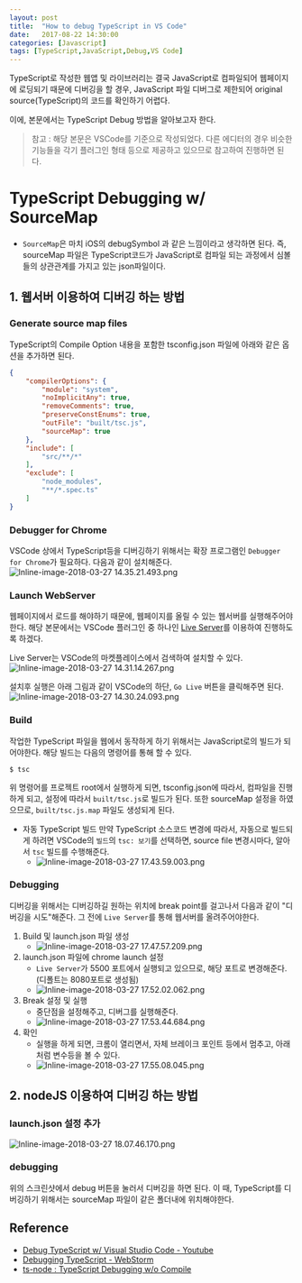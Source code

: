 ```yaml
---
layout: post
title:  "How to debug TypeScript in VS Code"
date:   2017-08-22 14:30:00
categories: [Javascript]
tags: [TypeScript,JavaScript,Debug,VS Code]
---
```



TypeScript로 작성한 웹앱 및 라이브러리는 결국 JavaScript로 컴파일되어 웹페이지에 로딩되기 때문에 디버깅을 할 경우, JavaScript 파일 디버그로 제한되어 original source(TypeScript)의 코드를 확인하기 어렵다.

이에, 본문에서는 TypeScript Debug 방법을 알아보고자 한다.

> 참고 : 해당 본문은 VSCode를 기준으로 작성되었다. 다른 에디터의 경우 비슷한 기능들을 각기 플러그인 형태 등으로 제공하고 있으므로 참고하여 진행하면 된다.


# TypeScript Debugging w/ SourceMap
- ``````SourceMap``````은 마치 iOS의 debugSymbol 과 같은 느낌이라고 생각하면 된다. 
즉, sourceMap 파일은 TypeScript코드가 JavaScript로 컴파일 되는 과정에서 심볼들의 상관관계를 가지고 있는 json파일이다.

## 1. 웹서버 이용하여 디버깅 하는 방법

### Generate source map files
TypeScript의 Compile Option 내용을 포함한 tsconfig.json 파일에 아래와 같은 옵션을 추가하면 된다.

```json
{
    "compilerOptions": {
        "module": "system",
        "noImplicitAny": true,
        "removeComments": true,
        "preserveConstEnums": true,
        "outFile": "built/tsc.js",
        "sourceMap": true
    },
    "include": [
        "src/**/*"
    ],
    "exclude": [
        "node_modules",
        "**/*.spec.ts"
    ]
}
```


### Debugger for Chrome
VSCode 상에서 TypeScript등을 디버깅하기 위해서는 확장 프로그램인 `Debugger for Chrome`가 필요하다. 다음과 같이 설치해준다.
![Inline-image-2018-03-27 14.35.21.493.png](/static/assets/img/posts/javascript/how2debugTS/how2debugTS_1.png)




### Launch WebServer
웹페이지에서 로드를 해야하기 때문에, 웹페이지를 올릴 수 있는 웹서버를 실행해주어야한다. 해당 본문에서는 VSCode 플러그인 중 하나인 [Live Server](https://github.com/ritwickdey/live-server-web-extension)를 이용하여 진행하도록 하겠다.

Live Server는 VSCode의 마켓플레이스에서 검색하여 설치할 수 있다.
![Inline-image-2018-03-27 14.31.14.267.png](/static/assets/img/posts/javascript/how2debugTS/how2debugTS_2.png)

설치후 실행은 아래 그림과 같이 VSCode의 하단, `Go Live` 버튼을 클릭해주면 된다.
![Inline-image-2018-03-27 14.30.24.093.png](/static/assets/img/posts/javascript/how2debugTS/how2debugTS_3.png)


### Build
작업한 TypeScript 파일을 웹에서 동작하게 하기 위해서는 JavaScript로의 빌드가 되어야한다.
해당 빌드는 다음의 명령어를 통해 할 수 있다.

```shell
$ tsc
```

위 명령어를 프로젝트 root에서 실행하게 되면, tsconfig.json에 따라서, 컴파일을 진행하게 되고, 설정에 따라서 `built/tsc.js`로 빌드가 된다. 또한 sourceMap 설정을 하였으므로, `built/tsc.js.map` 파일도 생성되게 된다. 


- 자동 TypeScript 빌드
만약 TypeScript 소스코드 변경에 따라서, 자동으로 빌드되게 하려면 VSCode의 `빌드`의 `tsc: 보기`를 선택하면, source file 변경시마다, 알아서 `tsc` 빌드를 수행해준다.
    - ![Inline-image-2018-03-27 17.43.59.003.png](/static/assets/img/posts/javascript/how2debugTS/how2debugTS_4.png)


### Debugging
디버깅을 위해서는 디버깅하길 원하는 위치에 break point를 걸고나서 다음과 같이 "디버깅을 시도"해준다.
그 전에 `Live Server`를 통해 웹서버를 올려주어야한다.

1. Build 및 launch.json 파일 생성
    - ![Inline-image-2018-03-27 17.47.57.209.png](/static/assets/img/posts/javascript/how2debugTS/how2debugTS_5.png)
2. launch.json 파일에 chrome launch 설정
    - `Live Server`가 5500 포트에서 실행되고 있으므로, 해당 포트로 변경해준다. (디폴트는 8080포트로 생성됨)
    - ![Inline-image-2018-03-27 17.52.02.062.png](/static/assets/img/posts/javascript/how2debugTS/how2debugTS_6.png)
3. Break 설정 및 실행
    - 중단점을 설정해주고, 디버그를 실행해준다.
    - ![Inline-image-2018-03-27 17.53.44.684.png](/static/assets/img/posts/javascript/how2debugTS/how2debugTS_7.png)
4. 확인
    - 실행을 하게 되면, 크롬이 열리면서, 자체 브레이크 포인트 등에서 멈추고, 아래처럼 변수등을 볼 수 있다.
    - ![Inline-image-2018-03-27 17.55.08.045.png](/static/assets/img/posts/javascript/how2debugTS/how2debugTS_8.png)





## 2. nodeJS 이용하여 디버깅 하는 방법
### launch.json 설정 추가
![Inline-image-2018-03-27 18.07.46.170.png](/static/assets/img/posts/javascript/how2debugTS/how2debugTS_9.png)


### debugging
위의 스크린샷에서 debug 버튼을 눌러서 디버깅을 하면 된다.
이 때, TypeScript를 디버깅하기 위해서는 sourceMap 파일이 같은 폴더내에 위치해야한다.


## Reference
- [Debug TypeScript w/ Visual Studio Code - Youtube](https://www.youtube.com/watch?v=H1lgYojMCaQ)
- [Debugging TypeScript - WebStorm](https://www.jetbrains.com/help/webstorm/debugging-typescript.html)
- [ts-node : TypeScript Debugging w/o Compile](https://github.com/EnterpriseJSTutorial/vscode-ts-node-debugging)
